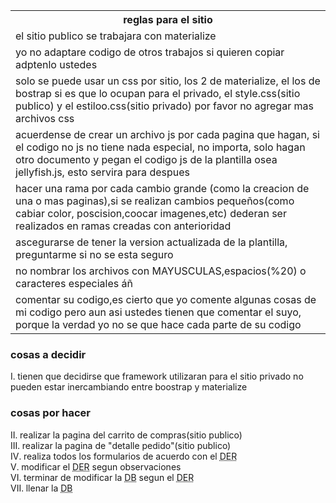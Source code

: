 
<table borde="1px">
  <tr>
    <th>
      reglas para el sitio
    </th>
  </tr>
  <tr>
    <td>
      el sitio publico se trabajara con materialize
    </td>
  </tr>
  <tr>
    <td>
      yo no adaptare codigo de otros trabajos si quieren copiar adptenlo ustedes
    </td>
  </tr>
  <tr>
    <td>
      solo se puede usar un css por sitio, los 2 de materialize, el los de bostrap si es que lo ocupan para el privado, el style.css(sitio publico) y el estiloo.css(sitio privado) por favor no agregar mas archivos css
    </td>
  </tr>
  <tr>
    <td>
      acuerdense de crear un archivo js por cada pagina que hagan, si el codigo no js no tiene nada especial, no importa, solo hagan otro documento y pegan el codigo js de la plantilla osea jellyfish.js, esto servira para despues
    </td>
  </tr>
  <tr>
    <td>
      hacer una rama por cada cambio grande (como la creacion de una o mas paginas),si se realizan cambios pequeños(como cabiar color, poscision,coocar imagenes,etc) dederan ser realizados en ramas creadas con anterioridad
    </td>
  </tr>
  <tr>
    <td>
      ascegurarse de tener la version actualizada de la plantilla, preguntarme si no se esta seguro
    </td>
  </tr>
  <tr>
    <td>
      no nombrar los archivos con MAYUSCULAS,espacios(%20) o caracteres especiales áñ
    </td>
  </tr>
  <tr>
    <td>
      comentar su codigo,es cierto que yo comente algunas cosas de mi codigo pero aun asi ustedes tienen que comentar el suyo, porque la verdad yo no se que hace cada parte de su codigo
    </td>
  </tr>
  </table>
  <h3>cosas a decidir</h3>
   <li type=I>tienen que decidirse que framework utilizaran para el sitio privado no pueden estar inercambiando entre boostrap y materialize</li>
     <h3>cosas por hacer</h3>
   <li type=I>realizar la pagina del carrito de compras(sitio publico)</li>
   <li type=I>realizar la pagina de "detalle pedido"(sitio publico)</li>
     <li type=I>realiza todos los formularios de acuerdo con el <abbr title="diagrama enitidad relacion">DER</abbr></li>
       <li type=I>modificar el <abbr title="diagrama enitidad relacion">DER</abbr> segun observaciones</li>
         <li type=I>terminar de modificar la <abbr title="base de datos">DB</abbr> segun el <abbr title="diagrama enitidad relacion">DER</abbr></li>
           <li type=I>llenar la <abbr title="base de datos">DB</abbr></li>
